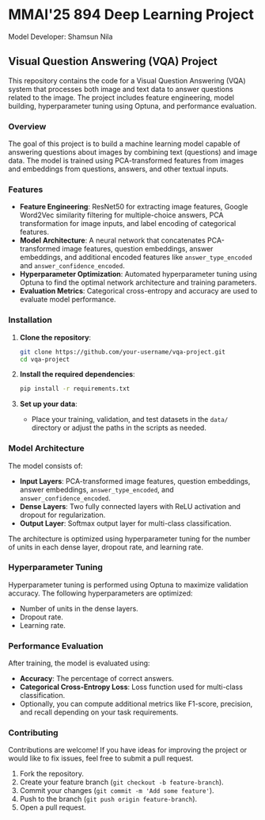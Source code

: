 # MMAI'25 894 Deep Learning Project 
Model Developer: Shamsun Nila 

## Visual Question Answering (VQA) Project

This repository contains the code for a Visual Question Answering (VQA) system that processes both image and text data to answer questions related to the image. The project includes feature engineering, model building, hyperparameter tuning using Optuna, and performance evaluation.

### Overview
The goal of this project is to build a machine learning model capable of answering questions about images by combining text (questions) and image data. The model is trained using PCA-transformed features from images and embeddings from questions, answers, and other textual inputs.

### Features
- **Feature Engineering**: ResNet50 for extracting image features, Google Word2Vec similarity filtering for multiple-choice answers, PCA transformation for image inputs, and label encoding of categorical features.
- **Model Architecture**: A neural network that concatenates PCA-transformed image features, question embeddings, answer embeddings, and additional encoded features like `answer_type_encoded` and `answer_confidence_encoded`.
- **Hyperparameter Optimization**: Automated hyperparameter tuning using Optuna to find the optimal network architecture and training parameters.
- **Evaluation Metrics**: Categorical cross-entropy and accuracy are used to evaluate model performance.

### Installation

1. **Clone the repository**:
   ```bash
   git clone https://github.com/your-username/vqa-project.git
   cd vqa-project
   ```

2. **Install the required dependencies**:
   ```bash
   pip install -r requirements.txt
   ```

3. **Set up your data**:
   - Place your training, validation, and test datasets in the `data/` directory or adjust the paths in the scripts as needed.


### Model Architecture

The model consists of:
- **Input Layers**: PCA-transformed image features, question embeddings, answer embeddings, `answer_type_encoded`, and `answer_confidence_encoded`.
- **Dense Layers**: Two fully connected layers with ReLU activation and dropout for regularization.
- **Output Layer**: Softmax output layer for multi-class classification.

The architecture is optimized using hyperparameter tuning for the number of units in each dense layer, dropout rate, and learning rate.

### Hyperparameter Tuning

Hyperparameter tuning is performed using Optuna to maximize validation accuracy. The following hyperparameters are optimized:
- Number of units in the dense layers.
- Dropout rate.
- Learning rate.

### Performance Evaluation

After training, the model is evaluated using:
- **Accuracy**: The percentage of correct answers.
- **Categorical Cross-Entropy Loss**: Loss function used for multi-class classification.
- Optionally, you can compute additional metrics like F1-score, precision, and recall depending on your task requirements.

### Contributing

Contributions are welcome! If you have ideas for improving the project or would like to fix issues, feel free to submit a pull request.

1. Fork the repository.
2. Create your feature branch (`git checkout -b feature-branch`).
3. Commit your changes (`git commit -m 'Add some feature'`).
4. Push to the branch (`git push origin feature-branch`).
5. Open a pull request.
